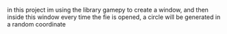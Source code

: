 in this project im using the library gamepy to create a window, and then inside this window every time the fie is opened, a circle will be generated in a random coordinate
